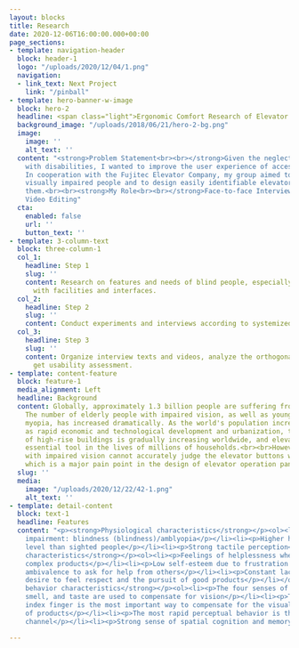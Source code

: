 ```yaml
---
layout: blocks
title: Research
date: 2020-12-06T16:00:00.000+00:00
page_sections:
- template: navigation-header
  block: header-1
  logo: "/uploads/2020/12/04/1.png"
  navigation:
  - link_text: Next Project
    link: "/pinball"
- template: hero-banner-w-image
  block: hero-2
  headline: <span class="light">Ergonomic Comfort Research of Elevator Button</span>
  background_image: "/uploads/2018/06/21/hero-2-bg.png"
  image:
    image: ''
    alt_text: ''
  content: "<strong>Problem Statement<br><br></strong>Given the neglect of people
    with disabilities, I wanted to improve the user experience of accessible facilities.
    In cooperation with the Fujitec Elevator Company, my group aimed to interview
    visually impaired people and to design easily identifiable elevator buttons for
    them.<br><br><strong>My Role<br><br></strong>Face-to-face Interview, Data Processing,
    Video Editing"
  cta:
    enabled: false
    url: ''
    button_text: ''
- template: 3-column-text
  block: three-column-1
  col_1:
    headline: Step 1
    slug: ''
    content: Research on features and needs of blind people, especially how they interact
      with facilities and interfaces.
  col_2:
    headline: Step 2
    slug: ''
    content: Conduct experiments and interviews according to systemized methodology.
  col_3:
    headline: Step 3
    slug: ''
    content: Organize interview texts and videos, analyze the orthogonal table to
      get usability assessment.
- template: content-feature
  block: feature-1
  media_alignment: Left
  headline: Background
  content: Globally, approximately 1.3 billion people are suffering from vision impairment.
    The number of elderly people with impaired vision, as well as young people with
    myopia, has increased dramatically. As the world's population increases, as well
    as rapid economic and technological development and urbanization, the proportion
    of high-rise buildings is gradually increasing worldwide, and elevators are an
    essential tool in the lives of millions of households.<br><br>However, people
    with impaired vision cannot accurately judge the elevator buttons when using elevators,
    which is a major pain point in the design of elevator operation panels.
  slug: ''
  media:
    image: "/uploads/2020/12/22/42-1.png"
    alt_text: ''
- template: detail-content
  block: text-1
  headline: Features
  content: "<p><strong>Physiological characteristics</strong></p><ol><li><p>Visual
    impairment: blindness (blindness)/amblyopia</p></li><li><p>Higher hearing energy
    level than sighted people</p></li><li><p>Strong tactile perception</p></li></ol><p><strong>Psychological
    characteristics</strong></p><ol><li><p>Feelings of helplessness when exposed to
    complex products</p></li><li><p>Low self-esteem due to frustration in using products</p></li><li><p>Sensitive
    ambivalence to ask for help from others</p></li><li><p>Constant lack of security</p></li><li><p>The
    desire to feel respect and the pursuit of good products</p></li></ol><p><strong>Perceptual
    behavior characteristics</strong></p><ol><li><p>The four senses of touch, hearing,
    smell, and taste are used to compensate for vision</p></li><li><p>The tactile
    index finger is the most important way to compensate for the visual perception
    of products</p></li><li><p>The most rapid perceptual behavior is the auditory
    channel</p></li><li><p>Strong sense of spatial cognition and memory</p></li></ol>"

---
```

